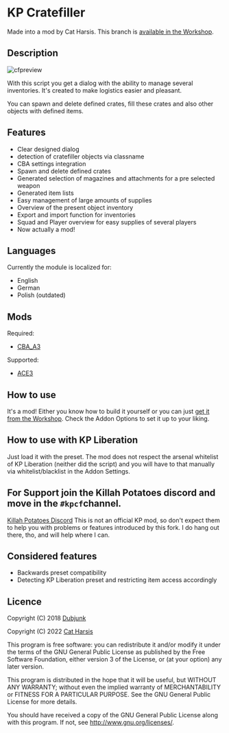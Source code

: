 # KP Cratefiller

Made into a mod by Cat Harsis. This branch is [available in the Workshop](https://steamcommunity.com/sharedfiles/filedetails/?id=2869863861).


## Description
![cfpreview](https://i.imgur.com/f1SBQzP.jpg)

With this script you get a dialog with the ability to manage several inventories. It's created to make logistics easier and pleasant.

You can spawn and delete defined crates, fill these crates and also other objects with defined items.

## Features

* Clear designed dialog
* detection of cratefiller objects via classname
* CBA settings integration
* Spawn and delete defined crates
* Generated selection of magazines and attachments for a pre selected weapon
* Generated item lists
* Easy management of large amounts of supplies
* Overview of the present object inventory
* Export and import function for inventories
* Squad and Player overview for easy supplies of several players
* Now actually a mod!

## Languages

Currently the module is localized for:
* English
* German
* Polish (outdated)

## Mods

Required:
* [CBA_A3](https://steamcommunity.com/workshop/filedetails/?id=450814997)

Supported:
* [ACE3](https://steamcommunity.com/sharedfiles/filedetails/?id=463939057)

## How to use

It's a mod! Either you know how to build it yourself or you can just [get it from the Workshop](https://steamcommunity.com/sharedfiles/filedetails/?id=2869863861).
Check the Addon Options to set it up to your liking.

## How to use with KP Liberation

Just load it with the preset. 
The mod does not respect the arsenal whitelist of KP Liberation (neither did the script) and you will have to that manually via whitelist/blacklist in the Addon Settings.

## For Support join the Killah Potatoes discord and move in the `#kpcf`channel.

[Killah Potatoes Discord](https://discord.gg/fjSPn8t)
This is not an official KP mod, so don't expect them to help you with problems or features introduced by this fork. I do hang out there, tho, and will help where I can.

## Considered features

* Backwards preset compatibility
* Detecting KP Liberation preset and restricting item access accordingly

## Licence
Copyright (C) 2018 [Dubjunk](https://github.com/Dubjunk)

Copyright (C) 2022 [Cat Harsis](https://github.com/TACHarsis)

This program is free software: you can redistribute it and/or modify it under the terms of the GNU General Public License as published by the Free Software Foundation, either version 3 of the License, or (at your option) any later version.

This program is distributed in the hope that it will be useful, but WITHOUT ANY WARRANTY; without even the implied warranty of MERCHANTABILITY or FITNESS FOR A PARTICULAR PURPOSE. See the GNU General Public License for more details.

You should have received a copy of the GNU General Public License along with this program. If not, see http://www.gnu.org/licenses/.
